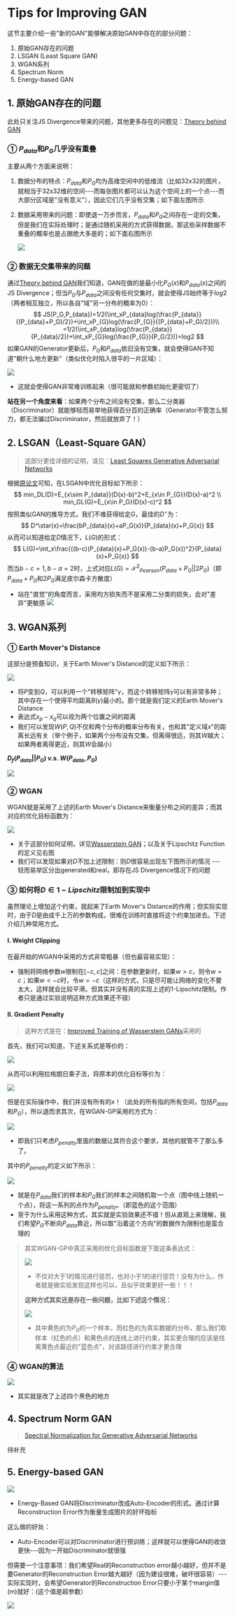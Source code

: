 # Tips for Improving GAN

这节主要介绍一些"新的GAN"能够解决原始GAN中存在的部分问题：

1. 原始GAN存在的问题
2. LSGAN (Least Square GAN)
3. WGAN系列
4. Spectrum Norm
5. Energy-based GAN

## 1. 原始GAN存在的问题

此处只关注JS Divergence带来的问题，其他更多存在的问题见：[Theory behind GAN](ch7_4.md)

### ① $P_{data}$和$P_G$几乎没有重叠 

主要从两个方面来说明：

1. 数据分布的特点：$P_{data}$和$P_G$均为高维空间中的低维流（比如32x32的图片，就相当于32x32维的空间---而每张图片都可以认为这个空间上的一个点---而大部分区域是"没有意义"），因此它们几乎没有交集；如下面左图所示

2. 数据采用带来的问题：即使退一万步而言，$P_{data}$和$P_{G}$之间存在一定的交集，但是我们在实际处理时；是通过随机采用的方式获得数据，那这些采样数据不重叠的概率也是占据绝大多是的；如下面右图所示

   ![](png/b1.png)

### ② 数据无交集带来的问题

通过[Theory behind GAN](./ch7_4.md)我们知道，GAN在做的是最小化$P_G(x)$和$P_{data}(x)$之间的JS Divergence；但当$P_G$与$P_{data}$之间没有任何交集时，就会使得JS始终等于$log2$（两者相互独立，所以各自"域"另一分布的概率为0）：
$$
JS(P_G,P_{data})=1/2(\int_xP_{data}log(\frac{P_{data}}{(P_{data}+P_G)/2})+\int_xP_{G}log(\frac{P_{G}}{(P_{data}+P_G)/2}))\\
=1/2(\int_xP_{data}log(\frac{P_{data}}{P_{data}/2})+\int_xP_{G}log(\frac{P_{G}}{P_G/2}))=log2
$$
如果GAN的Generator更新后，$P_{G}$和$P_{data}$依旧没有交集，就会使得GAN不知道"朝什么地方更新"（类似优化时陷入很平的一片区域）：

![](png/b2.png)

- 这就会使得GAN非常难训练起来（很可能就和参数初始化更密切了）

**站在另一个角度来看**：如果两个分布之间没有交集，那么二分类器（Discriminator）就能够轻而易举地获得百分百的正确率（Generator不管怎么努力，都无法骗过Discriminator，然后就放弃了！）

## 2. LSGAN（Least-Square GAN）

> 这部分更佳详细的证明，请见：[Least Squares Generative Adversarial Networks](https://arxiv.org/abs/1611.04076v2)

根据[原论文](https://arxiv.org/abs/1611.04076v2)可知，在LSGAN中优化目标如下所示：
$$
min_DL(D)=E_{x\sim P_{data}}(D(x)-b)^2+E_{x\in P_{G}}(D(x)-a)^2 \\
min_GL(G)=E_{x\in P_G}(D(x)-c)^2
$$
按照类似GAN的推导方式，我们不难获得给定$G$，最佳的$D^\star$为：
$$
D^\star(x)=\frac{bP_{data}(x)+aP_G(x)}{P_{data}(x)+P_G(x)}
$$
从而可以知道给定$D$情况下，$L(G)$的形式：
$$
L(G)=\int_x\frac{((b-c)(P_{data}(x)+P_G(x))-(b-a)P_G(x))^2}{P_{data}(x)+P_G(x)}
$$
而当$b-c=1,b-a=2$时，上式对应$L(G)=\mathcal{X^2}_{Pearson}(P_{data}+P_G||2P_G)$（即$P_{data}+P_G$和$2P_G$满足皮尔森卡方散度）

- 站在"直觉"的角度而言，采用均方损失而不是采用二分类的损失，会对"差异"更敏感
  ![](png/b3.png)

## 3. WGAN系列

### ① Earth Mover's Distance

这部分是预备知识，关于Earth Mover's Distance的定义如下所示：

![](png/b4.png)

- 将$P$变到$Q$，可以利用一个"转移矩阵"$\gamma$，而这个转移矩阵$\gamma$可以有非常多种；其中存在一个使得平均距离$B(\gamma)$最小的。那个就是我们定义的Earth Mover's Distance
- 表达式$x_p-x_q$可以视为两个位置之间的距离
- 我们可以发现$W(P,Q)$不仅和两个分布的概率分布有关，也和其"定义域$x$"的距离长远有关（举个例子，如果两个分布没有交集，但离得很远，则其$W$越大；如果两者离得更近，则其$W$会越小）

**$D_f(P_{data}||P_G)$ v.s. $W(P_{data}, P_G)$**

![](png/b5.png)

### ② WGAN

WGAN就是采用了上述的Earth Mover's Distance来衡量分布之间的差异；而其对应的优化目标函数为：

![](png/b6.png)

- 关于这部分如何证明，详见[Wasserstein GAN](https://arxiv.org/abs/1701.07875)；以及关于Lipschitz Function的定义见右图
- 我们可以发现如果对$D​$不加上述限制：则$D​$很容易出现左下图所示的情况 --- 轻而易举区分出generated和real，即存在JS Divergence情况下的问题

### ③ 如何将$D\in 1-Lipschitz$限制加到实现中

虽然理论上增加这个约束，就起来了Earth Mover's Distance的作用；但实际实现时，由于$D$是由成千上万的参数构成，很难在训练时直接将这个约束加进去。下述介绍几种常用方式。

#### I. Weight Clipping

在最开始的WGAN中采用的方式非常粗暴（但也最容易实现）：

- 强制将网络参数$w$限制在$[-c,c]$之间：在参数更新时，如果$w>c$，则令$w=c$；如果$w<-c$时，令$w=-c$（这样的方式，只是尽可能让网络的变化不要太大，这样就会比较平滑。但其实并没有真的实现上述的1-Lipschitz限制。作者只是通过实验说明这种方式效果还不错）

#### II. Gradient Penalty

> 这种方式是在：[Improved Training of Wasserstein GANs](https://arxiv.org/pdf/1704.00028.pdf)采用的

首先，我们可以知道，下述关系式是等价的：

![](png/b7.png)

从而可以利用拉格朗日乘子法，将原本的优化目标等价为：

![](png/b8.png)

但是在实际操作中，我们并没有所有的$x$！（此处的所有指的所有空间，包括$P_{data}$和$P_G$），所以退而求其次，在WGAN-GP采用的方式为：

![](png/b9.png)

- 即我们只考虑$P_{penalty}$里面的数据让其符合这个要求，其他的就管不了那么多了。

其中的$P_{penalty}$的定义如下所示：

![](png/b10.png)

- 就是在$P_{data}$我们的样本和$P_G$我们的样本之间随机取一个点（图中线上随机一个点），将这一系列的点作为$P_{penalty}$。（即蓝色的这个范围）
- 至于为什么采用这种方式，其实就是实验效果还不错！但从直观上来理解，我们希望$P_G$不断向$P_{data}$靠近，所以取"沿着这个方向"的数据作为限制也是蛮合理的

> 其实WGAN-GP中真正采用的优化目标函数是下面这条表达式：
>
> ![](png/b11.png)
>
> - 不仅对大于1的情况进行惩罚，也对小于1的进行惩罚！没有为什么，作者就是做实验发现这样也可以，且似乎效果更好一些！！！
>
> **这种方式其实还是存在一些问题，比如下述这个情况：**
>
> ![](png/b12.png)
>
> - 其中黄色的为$P_G$的一个样本，而红色的为真实数据的分布，那么我们取样本（红色的点）和黄色点的连线上进行约束，其实更合理的应该是找离黄色点最近的"蓝色点"，对该路径进行约束才更合理

### ④ WGAN的算法

![](png/b13.png)

- 其实就是改了上述四个黑色的地方

## 4. Spectrum Norm GAN 

> [Spectral Normalization for Generative Adversarial Networks](https://openreview.net/pdf?id=B1QRgziT-)

待补充

## 5. Energy-based GAN

![](png/b14.png)

- Energy-Based GAN将Discriminator改成Auto-Encoder的形式。通过计算Reconstruction Error作为衡量生成图片的好坏指标

这么做的好处：

- Auto-Encoder可以对Discriminator进行预训练；这样就可以使得GAN的收敛更快---因为一开始Discriminator就很强

但需要一个注意事项：我们希望Real的Reconstruction error越小越好，但并不是要Generator的Reconstruction Error越大越好（因为建设很难，破坏很容易）--- 实际实现时，会希望Generator的Reconstruction Error只要小于某个margin值(m)就好：(这个值是超参数）

![](png/b15.png)